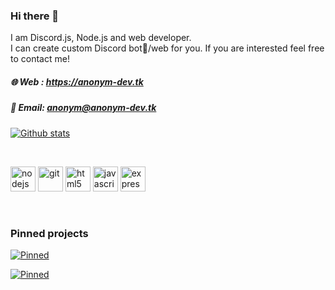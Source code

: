 ### Hi there 👋
I am Discord.js, Node.js and web developer. <br>
I can create custom Discord bot🤖/web for you. If you are interested feel free to contact me!

##### 🌐 Web : https://anonym-dev.tk
##### 📩 Email: anonym@anonym-dev.tk



<!--
Here are some ideas to get you started:

- 🔭 I’m currently working on ...
- 🌱 I’m currently learning ...
- 👯 I’m looking to collaborate on ...
- 🤔 I’m looking for help with ...
- 💬 Ask me about ...
- 📫 How to reach me: ...
- 😄 Pronouns: ...
- ⚡ Fun fact: ...
-->

[![Github stats](https://github-readme-stats.vercel.app/api?username=ANONYM-ANONYM&theme=blue-green&show_icons=true)](https://anonym-dev.tk)
<html>
<br>
<p>
<img src="https://devicons.github.io/devicon/devicon.git/icons/nodejs/nodejs-original-wordmark.svg" alt="nodejs" width="40" height="40"/>
<img src="https://www.vectorlogo.zone/logos/git-scm/git-scm-icon.svg" alt="git" width="40" height="40"/> <img src="https://devicons.github.io/devicon/devicon.git/icons/html5/html5-original-wordmark.svg" alt="html5" width="40" height="40"/>
<img src="https://devicons.github.io/devicon/devicon.git/icons/javascript/javascript-original.svg" alt="javascript" width="40" height="40"/>
<img src="https://devicons.github.io/devicon/devicon.git/icons/express/express-original-wordmark.svg" alt="express" width="40" height="40"/> </p>
<br>
</html>

### Pinned projects
[![Pinned](https://github-readme-stats.vercel.app/api/pin/?username=ANONYM-ANONYM&repo=gold-bot&title_color=fff&icon_color=f9f9f9&text_color=9f9f9f&bg_color=151515)](https://github.com/ANONYM-ANONYM/gold-bot)

[![Pinned](https://github-readme-stats.vercel.app/api/pin/?username=ANONYM-ANONYM&repo=INVITES.GA&title_color=fff&icon_color=f9f9f9&text_color=9f9f9f&bg_color=151515)](https://github.com/ANONYM-ANONYM/INVITES.GA)
